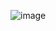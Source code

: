 ![image](https://user-images.githubusercontent.com/111054617/195264729-2ab240b3-b556-4fb6-a69b-5337da155b45.png)
